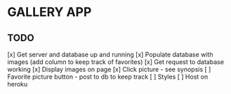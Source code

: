 # GALLERY APP

## TODO 
[x] Get server and database up and running
[x] Populate database with images (add column to keep track of favorites)
[x] Get request to database working
[x] Display images on page
[x] Click picture - see synopsis
[ ] Favorite picture button - post to db to keep track
[ ] Styles
[ ] Host on heroku